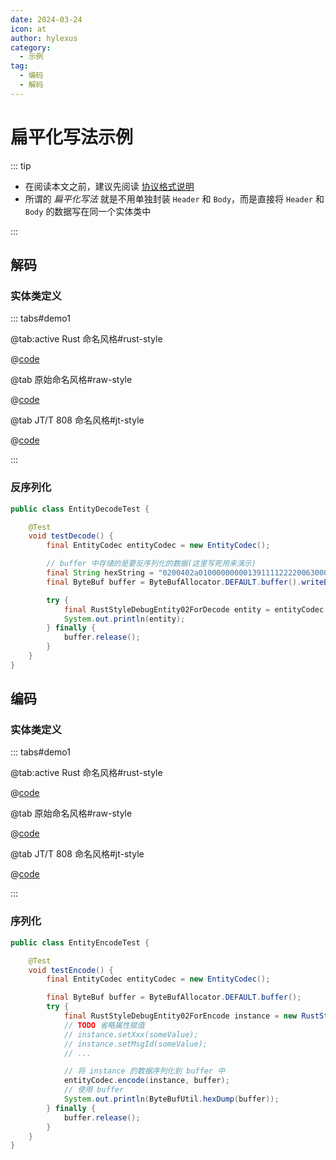 ```yaml
---
date: 2024-03-24
icon: at
author: hylexus
category:
  - 示例
tag:
  - 编码
  - 解码
---
```


# 扁平化写法示例

::: tip

- 在阅读本文之前，建议先阅读 [协议格式说明](index.md)
- 所谓的 _扁平化写法_ 就是不用单独封装 `Header` 和 `Body`，而是直接将 `Header` 和 `Body` 的数据写在同一个实体类中

:::

## 解码

### 实体类定义

::: tabs#demo1

@tab:active Rust 命名风格#rust-style

@[code](@src/core/entity-codec/demo02/RustStyleDebugEntity02ForDecode.java)

@tab 原始命名风格#raw-style

@[code](@src/core/entity-codec/demo02/RawStyleDebugEntity02ForDecode.java)

@tab JT/T 808 命名风格#jt-style

@[code](@src/core/entity-codec/demo02/JtStyleDebugEntity02ForDecode.java)

:::

### 反序列化

```java {12,15}
public class EntityDecodeTest {

    @Test
    void testDecode() {
        final EntityCodec entityCodec = new EntityCodec();

        // buffer 中存储的是要反序列化的数据(这里写死用来演示)
        final String hexString = "0200402a01000000000139111122220063000000580000006f01dc9a0707456246231d029a005a240322222633010400001a0a02020058030200595b";
        final ByteBuf buffer = ByteBufAllocator.DEFAULT.buffer().writeBytes(XtreamBytes.decodeHex(hexString));

        try {
            final RustStyleDebugEntity02ForDecode entity = entityCodec.decode(RustStyleDebugEntity02ForDecode.class, buffer);
            System.out.println(entity);
        } finally {
            buffer.release();
        }
    }
}
```

## 编码

### 实体类定义

::: tabs#demo1

@tab:active Rust 命名风格#rust-style

@[code](@src/core/entity-codec/demo02/RustStyleDebugEntity02ForEncode.java)

@tab 原始命名风格#raw-style

@[code](@src/core/entity-codec/demo02/RawStyleDebugEntity02ForEncode.java)

@tab JT/T 808 命名风格#jt-style

@[code](@src/core/entity-codec/demo02/JtStyleDebugEntity02ForEncode.java)

:::

### 序列化

```java {16,20}
public class EntityEncodeTest {

    @Test
    void testEncode() {
        final EntityCodec entityCodec = new EntityCodec();

        final ByteBuf buffer = ByteBufAllocator.DEFAULT.buffer();
        try {
            final RustStyleDebugEntity02ForEncode instance = new RustStyleDebugEntity02ForEncode();
            // TODO 省略属性赋值
            // instance.setXxx(someValue);
            // instance.setMsgId(someValue);
            // ...

            // 将 instance 的数据序列化到 buffer 中
            entityCodec.encode(instance, buffer);
            // 使用 buffer
            System.out.println(ByteBufUtil.hexDump(buffer));
        } finally {
            buffer.release();
        }
    }
}
```


